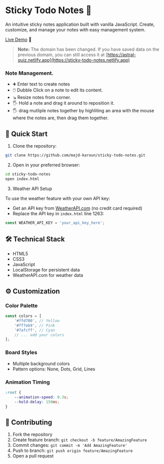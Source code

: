 #  Sticky Todo Notes 📝

An intuitive sticky notes application built with vanilla JavaScript. Create, customize, and manage your notes with easy management system.

[Live Demo](https://stickytodonotes.app) 🚀

> **Note:** The domain has been changed. If you have saved data on the previous domain, you can still access it at [https://astral-quiz.netlify.app](https://sticky-todo-notes.netlify.app)


### Note Management.
- ➕ Enter text to create notes
- 🖱️ Dubble Click on a note to edit its content.
- ↘️ Resize notes from corner.
- 🖐️ Hold a note and drag it around to reposition it.
- 🖐️ drag mutliple notes together by highliting an  area with the mouse where the notes are, then drag them together.



## 🚀 Quick Start

1. Clone the repository:
```bash
git clone https://github.com/majd-karoun/sticky-todo-notes.git
```

2. Open in your preferred browser:
```bash
cd sticky-todo-notes
open index.html
```

3. Weather API Setup

To use the weather feature with your own API key:

- Get an API key from [WeatherAPI.com](https://www.weatherapi.com/) (no credit card required)
- Replace the API key in `index.html` line 1263:
```javascript
const WEATHER_API_KEY = 'your_api_key_here';
```



## 🛠️ Technical Stack

- HTML5
- CSS3
- JavaScript
- LocalStorage for persistent data
- WeatherAPI.com for weather data


## ⚙️ Customization

### Color Palette
```javascript
const colors = [
    '#ffd700', // Yellow
    '#ff7eb9', // Pink
    '#7afcff', // Cyan
    // ... add your colors
];
```

### Board Styles
- Multiple background colors
- Pattern options: None, Dots, Grid, Lines

### Animation Timing
```css
:root {
    --animation-speed: 0.3s;
    --hold-delay: 150ms;
}
```


## 🤝 Contributing

1. Fork the repository
2. Create feature branch: `git checkout -b feature/AmazingFeature`
3. Commit changes: `git commit -m 'Add AmazingFeature'`
4. Push to branch: `git push origin feature/AmazingFeature`
5. Open a pull request

